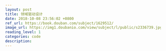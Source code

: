 ```yaml
---
layout: post
title: 领域驱动设计
date: 2018-10-08 23:56:02 +0800
ref_url: https://book.douban.com/subject/1629512/
image_url: https://img1.doubanio.com/view/subject/l/public/s2336739.jpg
reading_level: 1
categories: code
description: 
---
```

